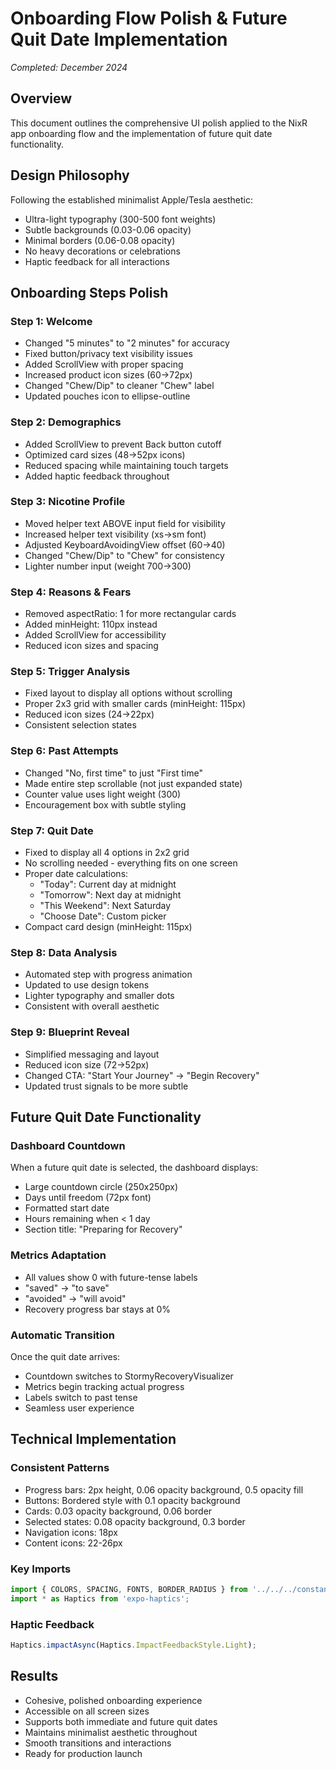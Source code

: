 # Onboarding Flow Polish & Future Quit Date Implementation
*Completed: December 2024*

## Overview
This document outlines the comprehensive UI polish applied to the NixR app onboarding flow and the implementation of future quit date functionality.

## Design Philosophy
Following the established minimalist Apple/Tesla aesthetic:
- Ultra-light typography (300-500 font weights)
- Subtle backgrounds (0.03-0.06 opacity)
- Minimal borders (0.06-0.08 opacity)
- No heavy decorations or celebrations
- Haptic feedback for all interactions

## Onboarding Steps Polish

### Step 1: Welcome
- Changed "5 minutes" to "2 minutes" for accuracy
- Fixed button/privacy text visibility issues
- Added ScrollView with proper spacing
- Increased product icon sizes (60→72px)
- Changed "Chew/Dip" to cleaner "Chew" label
- Updated pouches icon to ellipse-outline

### Step 2: Demographics
- Added ScrollView to prevent Back button cutoff
- Optimized card sizes (48→52px icons)
- Reduced spacing while maintaining touch targets
- Added haptic feedback throughout

### Step 3: Nicotine Profile
- Moved helper text ABOVE input field for visibility
- Increased helper text visibility (xs→sm font)
- Adjusted KeyboardAvoidingView offset (60→40)
- Changed "Chew/Dip" to "Chew" for consistency
- Lighter number input (weight 700→300)

### Step 4: Reasons & Fears
- Removed aspectRatio: 1 for more rectangular cards
- Added minHeight: 110px instead
- Added ScrollView for accessibility
- Reduced icon sizes and spacing

### Step 5: Trigger Analysis
- Fixed layout to display all options without scrolling
- Proper 2x3 grid with smaller cards (minHeight: 115px)
- Reduced icon sizes (24→22px)
- Consistent selection states

### Step 6: Past Attempts
- Changed "No, first time" to just "First time"
- Made entire step scrollable (not just expanded state)
- Counter value uses light weight (300)
- Encouragement box with subtle styling

### Step 7: Quit Date
- Fixed to display all 4 options in 2x2 grid
- No scrolling needed - everything fits on one screen
- Proper date calculations:
  - "Today": Current day at midnight
  - "Tomorrow": Next day at midnight
  - "This Weekend": Next Saturday
  - "Choose Date": Custom picker
- Compact card design (minHeight: 115px)

### Step 8: Data Analysis
- Automated step with progress animation
- Updated to use design tokens
- Lighter typography and smaller dots
- Consistent with overall aesthetic

### Step 9: Blueprint Reveal
- Simplified messaging and layout
- Reduced icon size (72→52px)
- Changed CTA: "Start Your Journey" → "Begin Recovery"
- Updated trust signals to be more subtle

## Future Quit Date Functionality

### Dashboard Countdown
When a future quit date is selected, the dashboard displays:
- Large countdown circle (250x250px)
- Days until freedom (72px font)
- Formatted start date
- Hours remaining when < 1 day
- Section title: "Preparing for Recovery"

### Metrics Adaptation
- All values show 0 with future-tense labels
- "saved" → "to save"
- "avoided" → "will avoid"
- Recovery progress bar stays at 0%

### Automatic Transition
Once the quit date arrives:
- Countdown switches to StormyRecoveryVisualizer
- Metrics begin tracking actual progress
- Labels switch to past tense
- Seamless user experience

## Technical Implementation

### Consistent Patterns
- Progress bars: 2px height, 0.06 opacity background, 0.5 opacity fill
- Buttons: Bordered style with 0.1 opacity background
- Cards: 0.03 opacity background, 0.06 border
- Selected states: 0.08 opacity background, 0.3 border
- Navigation icons: 18px
- Content icons: 22-26px

### Key Imports
```typescript
import { COLORS, SPACING, FONTS, BORDER_RADIUS } from '../../../constants/theme';
import * as Haptics from 'expo-haptics';
```

### Haptic Feedback
```typescript
Haptics.impactAsync(Haptics.ImpactFeedbackStyle.Light);
```

## Results
- Cohesive, polished onboarding experience
- Accessible on all screen sizes
- Supports both immediate and future quit dates
- Maintains minimalist aesthetic throughout
- Smooth transitions and interactions
- Ready for production launch
